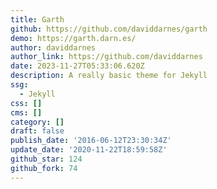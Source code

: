 ```yaml
---
title: Garth
github: https://github.com/daviddarnes/garth
demo: https://garth.darn.es/
author: daviddarnes
author_link: https://github.com/daviddarnes
date: 2023-11-27T05:33:06.620Z
description: A really basic theme for Jekyll
ssg:
  - Jekyll
css: []
cms: []
category: []
draft: false
publish_date: '2016-06-12T23:30:34Z'
update_date: '2020-11-22T18:59:58Z'
github_star: 124
github_fork: 74
---
```

